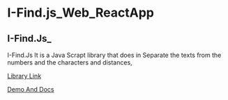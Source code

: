 # I-Find.js_Web_ReactApp






 ## I-Find.Js_


 I-Find.Js It is a Java Scrapt library that does in Separate the texts from the numbers and the characters and distances,
 
 
 [Library Link](https://github.com/AnasAlkouz1/I-Find.js/)
 
  
 [Demo And Docs](https://anasalkouz1.github.io/I-Findjs_ReactApp/)
